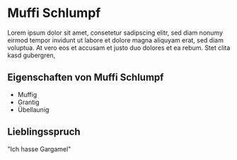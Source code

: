 # Muffi Schlumpf
Lorem ipsum dolor sit amet, consetetur sadipscing elitr, sed diam nonumy eirmod tempor invidunt ut labore et dolore magna aliquyam erat, sed diam voluptua. At vero eos et accusam et justo duo dolores et ea rebum. Stet clita kasd gubergren,

## Eigenschaften von Muffi Schlumpf

* Muffig
* Grantig
* Übellaunig

## Lieblingsspruch
"Ich hasse Gargamel"